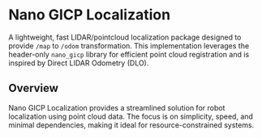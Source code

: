 # Nano GICP Localization

A lightweight, fast LIDAR/pointcloud localization package designed to provide `/map` to `/odom` transformation. This implementation leverages the header-only `nano_gicp` library for efficient point cloud registration and is inspired by Direct LIDAR Odometry (DLO).

## Overview

Nano GICP Localization provides a streamlined solution for robot localization using point cloud data. The focus is on simplicity, speed, and minimal dependencies, making it ideal for resource-constrained systems.
